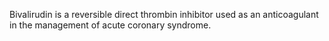 Bivalirudin is a reversible direct thrombin inhibitor used as an anticoagulant in the management of acute coronary syndrome.